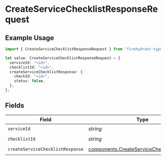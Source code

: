 # CreateServiceChecklistResponseRequest

## Example Usage

```typescript
import { CreateServiceChecklistResponseRequest } from "firehydrant-typescript-sdk/models/operations";

let value: CreateServiceChecklistResponseRequest = {
  serviceId: "<id>",
  checklistId: "<id>",
  createServiceChecklistResponse: {
    checkId: "<id>",
    status: false,
  },
};
```

## Fields

| Field                                                                                                  | Type                                                                                                   | Required                                                                                               | Description                                                                                            |
| ------------------------------------------------------------------------------------------------------ | ------------------------------------------------------------------------------------------------------ | ------------------------------------------------------------------------------------------------------ | ------------------------------------------------------------------------------------------------------ |
| `serviceId`                                                                                            | *string*                                                                                               | :heavy_check_mark:                                                                                     | N/A                                                                                                    |
| `checklistId`                                                                                          | *string*                                                                                               | :heavy_check_mark:                                                                                     | N/A                                                                                                    |
| `createServiceChecklistResponse`                                                                       | [components.CreateServiceChecklistResponse](../../models/components/createservicechecklistresponse.md) | :heavy_check_mark:                                                                                     | N/A                                                                                                    |